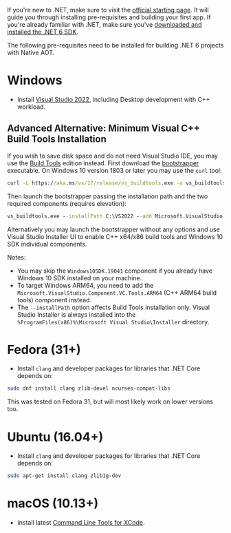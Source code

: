 If you're new to .NET, make sure to visit the [official starting page](http://dotnet.github.io). It will guide you through installing pre-requisites and building your first app.
If you're already familiar with .NET, make sure you've [downloaded and installed the .NET 6 SDK](https://www.microsoft.com/net/download/core).

The following pre-requisites need to be installed for building .NET 6 projects with Native AOT.

# Windows

* Install [Visual Studio 2022](https://visualstudio.microsoft.com/vs/community/), including Desktop development with C++ workload.

## Advanced Alternative: Minimum Visual C++ Build Tools Installation
If you wish to save disk space and do not need Visual Studio IDE, you may use the [Build Tools](https://visualstudio.microsoft.com/downloads/#build-tools-for-visual-studio-2022)
edition instead. First download the [bootstrapper](https://aka.ms/vs/17/release/vs_buildtools.exe) executable.
On Windows 10 version 1803 or later you may use the `curl` tool:

```cmd
curl -L https://aka.ms/vs/17/release/vs_buildtools.exe -o vs_buildtools.exe
```

Then launch the bootstrapper passing the installation path and the two required components (requires elevation):
```cmd
vs_buildtools.exe --installPath C:\VS2022 --add Microsoft.VisualStudio.Component.VC.Tools.x86.x64 Microsoft.VisualStudio.Component.Windows10SDK.19041 --passive --norestart --nocache
```
Alternatively you may launch the bootstrapper without any options and use Visual Studio Installer UI to enable C++ x64/x86 build tools and Windows 10 SDK individual components.

Notes:
- You may skip the `Windows10SDK.19041` component if you already have Windows 10 SDK installed on your machine.
- To target Windows ARM64, you need to add the `Microsoft.VisualStudio.Component.VC.Tools.ARM64` (C++ ARM64 build tools) component instead.
- The `--installPath` option affects Build Tools installation only. Visual Studio Installer is always installed into
the `%ProgramFiles(x86)%\Microsoft Visual Studio\Installer` directory.

# Fedora (31+)

* Install `clang` and developer packages for libraries that .NET Core depends on:

```sh
sudo dnf install clang zlib-devel ncurses-compat-libs
```

This was tested on Fedora 31, but will most likely work on lower versions too.

# Ubuntu (16.04+)

* Install `clang` and developer packages for libraries that .NET Core depends on:

```sh
sudo apt-get install clang zlib1g-dev
```

# macOS (10.13+)

* Install latest [Command Line Tools for XCode](https://developer.apple.com/xcode/download/).
